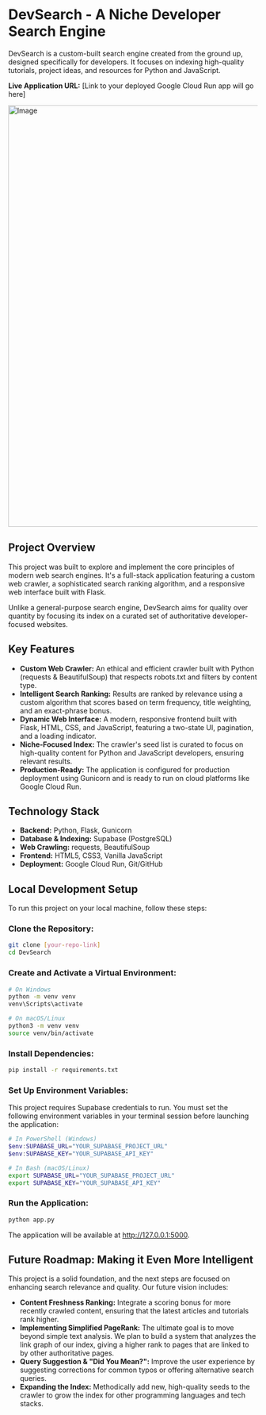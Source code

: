 # DevSearch - A Niche Developer Search Engine

DevSearch is a custom-built search engine created from the ground up, designed specifically for developers. It focuses on indexing high-quality tutorials, project ideas, and resources for Python and JavaScript.

**Live Application URL:** [Link to your deployed Google Cloud Run app will go here]

<img width="1780" height="850" alt="Image" src="https://github.com/user-attachments/assets/224c7edc-ca3d-4455-8d38-3a73fa095133" />

## Project Overview
This project was built to explore and implement the core principles of modern web search engines. It's a full-stack application featuring a custom web crawler, a sophisticated search ranking algorithm, and a responsive web interface built with Flask.

Unlike a general-purpose search engine, DevSearch aims for quality over quantity by focusing its index on a curated set of authoritative developer-focused websites.

## Key Features
- **Custom Web Crawler:** An ethical and efficient crawler built with Python (requests & BeautifulSoup) that respects robots.txt and filters by content type.
- **Intelligent Search Ranking:** Results are ranked by relevance using a custom algorithm that scores based on term frequency, title weighting, and an exact-phrase bonus.
- **Dynamic Web Interface:** A modern, responsive frontend built with Flask, HTML, CSS, and JavaScript, featuring a two-state UI, pagination, and a loading indicator.
- **Niche-Focused Index:** The crawler's seed list is curated to focus on high-quality content for Python and JavaScript developers, ensuring relevant results.
- **Production-Ready:** The application is configured for production deployment using Gunicorn and is ready to run on cloud platforms like Google Cloud Run.

## Technology Stack
- **Backend:** Python, Flask, Gunicorn
- **Database & Indexing:** Supabase (PostgreSQL)
- **Web Crawling:** requests, BeautifulSoup
- **Frontend:** HTML5, CSS3, Vanilla JavaScript
- **Deployment:** Google Cloud Run, Git/GitHub

## Local Development Setup
To run this project on your local machine, follow these steps:

### Clone the Repository:
```bash
git clone [your-repo-link]
cd DevSearch
```

### Create and Activate a Virtual Environment:
```bash
# On Windows
python -m venv venv
venv\Scripts\activate

# On macOS/Linux
python3 -m venv venv
source venv/bin/activate
```

### Install Dependencies:
```bash
pip install -r requirements.txt
```

### Set Up Environment Variables:
This project requires Supabase credentials to run. You must set the following environment variables in your terminal session before launching the application:

```powershell
# In PowerShell (Windows)
$env:SUPABASE_URL="YOUR_SUPABASE_PROJECT_URL"
$env:SUPABASE_KEY="YOUR_SUPABASE_API_KEY"
```
```bash
# In Bash (macOS/Linux)
export SUPABASE_URL="YOUR_SUPABASE_PROJECT_URL"
export SUPABASE_KEY="YOUR_SUPABASE_API_KEY"
```

### Run the Application:
```bash
python app.py
```
The application will be available at http://127.0.0.1:5000.

## Future Roadmap: Making it Even More Intelligent
This project is a solid foundation, and the next steps are focused on enhancing search relevance and quality. Our future vision includes:

- **Content Freshness Ranking:** Integrate a scoring bonus for more recently crawled content, ensuring that the latest articles and tutorials rank higher.
- **Implementing Simplified PageRank:** The ultimate goal is to move beyond simple text analysis. We plan to build a system that analyzes the link graph of our index, giving a higher rank to pages that are linked to by other authoritative pages.
- **Query Suggestion & "Did You Mean?":** Improve the user experience by suggesting corrections for common typos or offering alternative search queries.
- **Expanding the Index:** Methodically add new, high-quality seeds to the crawler to grow the index for other programming languages and tech stacks.

